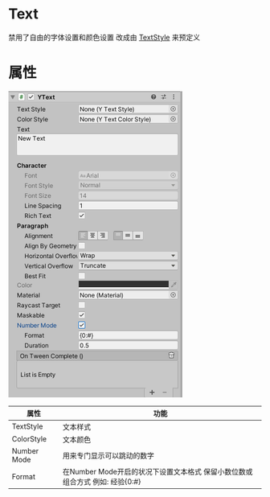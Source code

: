# Text

禁用了自由的字体设置和颜色设置 改成由 [TextStyle](text_style.md) 来预定义

# 属性
![Text](images/text.png)

|属性|功能|
|---|---|
|TextStyle|文本样式|
|ColorStyle|文本颜色|
|Number Mode|用来专门显示可以跳动的数字|
|Format|在Number Mode开启的状况下设置文本格式 保留小数位数或组合方式 例如: 经验{0:#} |